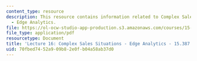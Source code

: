 ```yaml
---
content_type: resource
description: This resource contains information related to Complex Sales Situations
  - Edge Analytics.
file: https://ol-ocw-studio-app-production.s3.amazonaws.com/courses/15-387-entrepreneurial-sales-spring-2015/70fbed7452a909b82e0fb04a58ab37d0_MIT15_387S15_Lecture16.pdf
file_type: application/pdf
resourcetype: Document
title: 'Lecture 16: Complex Sales Situations - Edge Analytics - 15.387 Spring 2015'
uid: 70fbed74-52a9-09b8-2e0f-b04a58ab37d0
---
```

